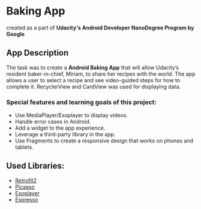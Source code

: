# Baking App 
сreated as a part of **Udacity's Android Developer NanoDegree Program by Google**

## App Description

The task was to create a **Android Baking App** that will allow Udacity’s resident baker-in-chief, Miriam, to share her recipes with the world. The app  allows a user to select a recipe and see video-guided steps for how to complete it. RecyclerView and CardView was used for displaying data.

### Special features and learning goals of this project:
- Use MediaPlayer/Exoplayer to display videos.
- Handle error cases in Android.
- Add a widget to the app experience.
- Leverage a third-party library in the app.
- Use Fragments to create a responsive design that works on phones and tablets.

## Used Libraries:
- [Retrofit2](https://github.com/square/retrofit)
- [Picasso](http://square.github.io/picasso/)
- [Exoplayer](https://github.com/google/ExoPlayer)
- [Espresso](https://developer.android.com/training/testing/espresso/index.html)
